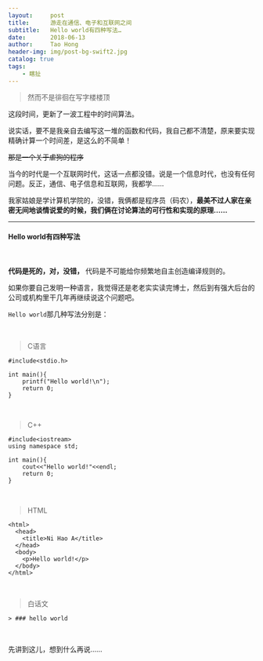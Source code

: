 ```yaml
---
layout:     post
title:      游走在通信、电子和互联网之间
subtitle:   Hello world有四种写法…
date:       2018-06-13
author:     Tao Hong
header-img: img/post-bg-swift2.jpg
catalog: true
tags:
    - 瞎扯
---
```


> 然而不是徘徊在写字楼楼顶

这段时间，更新了一波工程中的时间算法。

说实话，要不是我亲自去编写这一堆的函数和代码，我自己都不清楚，原来要实现精确计算一个时间差，是这么的不简单！

<del>那是一个关于虐狗的程序<del>

当今的时代是一个互联网时代，这话一点都没错。说是一个信息时代，也没有任何问题。反正，通信、电子信息和互联网，我都学……

我家姑娘是学计算机学院的，没错，我俩都是程序员（码农），**最美不过人家在亲密无间地谈情说爱的时候，我们俩在讨论算法的可行性和实现的原理……**

---

#### Hello world有四种写法

<br>

**代码是死的，对，没错，** 代码是不可能给你频繁地自主创造编译规则的。

如果你要自己发明一种语言，我觉得还是老老实实读完博士，然后到有强大后台的公司或机构里干几年再继续说这个问题吧。

`Hello world`那几种写法分别是：

<br>

> C语言

```
#include<stdio.h>

int main(){
    printf("Hello world!\n");
    return 0;
}
```
<br>

> C++

```
#include<iostream>
using namespace std;

int main(){
    cout<<"Hello world!"<<endl;
    return 0;
}
```
<br>

> HTML

```
<html>
  <head>
    <title>Ni Hao A</title>
  </head>
  <body>
    <p>Hello world!</p>
  </body>
</html>
```
<br>

> 白话文

```
> ### hello world
```

<br>

先讲到这儿，想到什么再说……
